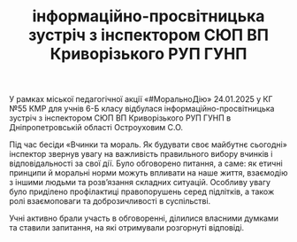 ﻿---
title: інформаційно-просвітницька зустріч з інспектором СЮП ВП Криворізького РУП ГУНП
---

У рамках міської педагогічної акції «#МоральноДію» 24.01.2025 у КГ №55 КМР для учнів 6-Б класу відбулася інформаційно-просвітницька зустріч з інспектором СЮП ВП Криворізького РУП ГУНП в Дніпропетровській області Остроуховим С.О.

Під час бесіди «Вчинки та мораль. Як будувати своє майбутнє сьогодні» інспектор звернув увагу на важливість правильного вибору вчинків і відповідальності за свої дії. Було обговорено питання, а саме: як етичні принципи й моральні норми можуть впливати на наше життя, взаємодію з іншими людьми та розв’язання складних ситуацій. Особливу увагу було приділено профілактиці правопорушень серед підлітків, а також ролі взаємоповаги та доброзичливості в суспільстві.

Учні активно брали участь в обговоренні, ділилися власними думками та ставили запитання, на які отримували розгорнуті відповіді.

<slideshow />